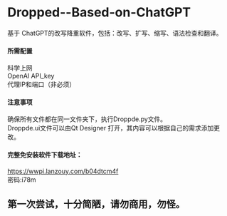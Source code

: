# Dropped--Based-on-ChatGPT
基于 ChatGPT的改写降重软件，包括：改写、扩写、缩写、语法检查和翻译。
#### 所需配置
科学上网  
OpenAI API_key  
代理IP和端口（非必须）
#### 注意事项
确保所有文件都在同一文件夹下，执行Droppde.py文件。  
Droppde.ui文件可以由Qt Designer 打开，其内容可以根据自己的需求添加更改。
#### 完整免安装软件下载地址：
https://wwpi.lanzouy.com/b04dtcm4f  
密码:i78m
## 第一次尝试，十分简陋，请勿商用，勿怪。
